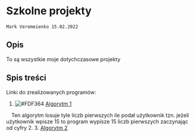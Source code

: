 # Szkolne projekty

`Mark Veremeienko 15.02.2022`

## Opis

To są wszystkie moje dotychczasowe projekty

## Spis treści

Linki do zrealizowanych programów:

1. ![#FDF364](https://via.placeholder.com/15/FDF364/000000?text=+) [Algorytm 1](https://github.com/Joesepph/Repo-main/blob/main/Algorytm%20liczb%20pierwszych/Algorytm%20liczb%20pierwszych.cpp)

&emsp;Ten algorytm losuje tyle liczb pierwszych ile podał użytkownik tzn. jeżeli użytkownik wpisze 15 to program wypisze 15 liczb pierwszych zaczynając od cyfry 2. 
3. [Algorytm 2]()

